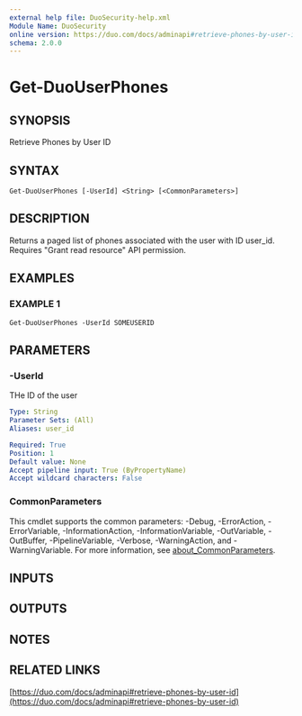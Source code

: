```yaml
---
external help file: DuoSecurity-help.xml
Module Name: DuoSecurity
online version: https://duo.com/docs/adminapi#retrieve-phones-by-user-id
schema: 2.0.0
---
```


# Get-DuoUserPhones

## SYNOPSIS
Retrieve Phones by User ID

## SYNTAX

```
Get-DuoUserPhones [-UserId] <String> [<CommonParameters>]
```

## DESCRIPTION
Returns a paged list of phones associated with the user with ID user_id.
Requires "Grant read resource" API permission.

## EXAMPLES

### EXAMPLE 1
```
Get-DuoUserPhones -UserId SOMEUSERID
```

## PARAMETERS

### -UserId
THe ID of the user

```yaml
Type: String
Parameter Sets: (All)
Aliases: user_id

Required: True
Position: 1
Default value: None
Accept pipeline input: True (ByPropertyName)
Accept wildcard characters: False
```

### CommonParameters
This cmdlet supports the common parameters: -Debug, -ErrorAction, -ErrorVariable, -InformationAction, -InformationVariable, -OutVariable, -OutBuffer, -PipelineVariable, -Verbose, -WarningAction, and -WarningVariable. For more information, see [about_CommonParameters](http://go.microsoft.com/fwlink/?LinkID=113216).

## INPUTS

## OUTPUTS

## NOTES

## RELATED LINKS

[https://duo.com/docs/adminapi#retrieve-phones-by-user-id](https://duo.com/docs/adminapi#retrieve-phones-by-user-id)

